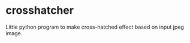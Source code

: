 crosshatcher
============

Little python program to make cross-hatched effect based on input jpeg image.

